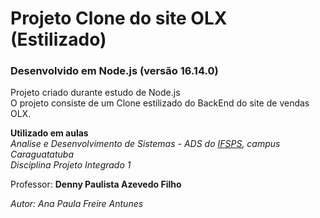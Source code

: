 # Projeto Clone do site OLX (Estilizado)

### Desenvolvido em Node.js (versão 16.14.0)

Projeto criado durante estudo de Node.js  
O projeto consiste de um Clone estilizado do BackEnd do site de vendas OLX.

**Utilizado em aulas**  
_Analise e Desenvolvimento de Sistemas - ADS do [IFSPS](https://www.ifspcaraguatatuba.edu.br/), campus Caraguatatuba_  
_Disciplina Projeto Integrado 1_

Professor: **Denny Paulista Azevedo Filho**


_Autor: Ana Paula Freire Antunes_

